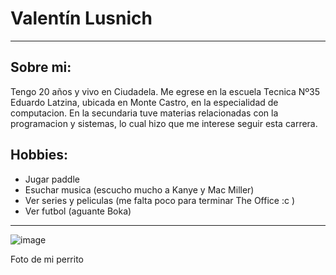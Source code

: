 # Valentín Lusnich
___

## Sobre mi:
Tengo 20 años y vivo en Ciudadela. Me egrese en la escuela Tecnica Nº35 Eduardo Latzina, ubicada en Monte Castro, en la especialidad de computacion. En la secundaria tuve  materias relacionadas con la programacion y sistemas, lo cual hizo que me interese seguir esta carrera.

## Hobbies:
- Jugar paddle
- Esuchar musica (escucho mucho a Kanye y Mac Miller)
- Ver series y peliculas (me falta poco para terminar The Office :c )
- Ver futbol (aguante Boka)
___
![image](https://github.com/pdepviernestm/2024-presentacion-valenlusnich3043/assets/51131255/b85f7054-9a99-41ca-aca5-581b921c95fe)

Foto de mi perrito
